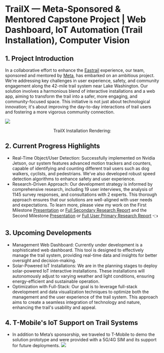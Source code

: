 # TrailX — Meta-Sponsored & Mentored Capstone Project | Web Dashboard, IoT Automation (Trail Installation), Computer Vision

## 1. Project Introduction

In a collaborative effort to enhance the [Eastrail](https://eastrail.org/) experience, our team, sponsored and mentored by [Meta](https://gix.uw.edu/consortium/), has embarked on an ambitious project. We're addressing key challenges in user experience, safety, and community engagement along the 42-mile trail system near Lake Washington. Our solution involves a harmonious blend of interactive installations and a web app, aiming to transform the trail into a safer, more engaging, and community-focused space. This initiative is not just about technological innovation; it's about improving the day-to-day interactions of trail users and fostering a more vigorous community connection.

<kbd><img src="https://assets-global.website-files.com/63f32ff4aaac792cb769cedb/65b7a3ef4be8b819e06a06db_Installation%20Rendering.jpg"/></kbd>
<p style="text-align: center">TrailX Installation Rendering:</p>

## 2. Current Progress Highlights

- Real-Time Object/User Detection: Successfully implemented on Nvidia Jetson, our system features advanced motion trackers and counters, capable of identifying and counting different trail users such as dog walkers, cyclists, and pedestrians. We've also developed robust speed detection algorithms to enhance safety and user experience.
- Research-Driven Approach: Our development strategy is informed by comprehensive research, including 19 user interviews, the analysis of 1145 survey responses, and consultations with 2 experts. This thorough approach ensures that our solutions are well-aligned with user needs and expectations. To learn more, please view my work on the First Milestone [Presentation](https://assets-global.website-files.com/63f32ff4aaac792cb769cedb/65a5b8027eb7ced1f2106267_Milestone%201%20-%20Presentation.pdf) or [Full Secondary Research Report](https://assets-global.website-files.com/63f32ff4aaac792cb769cedb/65a5b77d459da80d6e6dc68e_Milestone%201%20-%20Secondary%20Research%20Report.pdf) and the Second Milestone [Presentation](https://assets-global.website-files.com/63f32ff4aaac792cb769cedb/65a5b77ce9fb3f850b9ac781_Milestone%202%20-%20Presentation%20Deck.pdf) or [Full User Primary Research Report](https://assets-global.website-files.com/63f32ff4aaac792cb769cedb/65a5b8025f707e960711ef35_Milestone%202%20-%20Primary%20Research%20Result.pdf) 👈

## 3. Upcoming Developments

- Management Web Dashboard: Currently under development is a sophisticated web dashboard. This tool is designed to effectively manage the trail system, providing real-time data and insights for better oversight and decision-making.
- Solar-Powered IoT Installations: We are in the planning stages to deploy solar-powered IoT interactive installations. These installations will autonomously adjust to varying weather and light conditions, ensuring energy-efficient and sustainable operation.
- Optimization with Full-Stack: Our goal is to leverage full-stack development and data visualization techniques to optimize both the management and the user experience of the trail system. This approach aims to create a seamless integration of technology and nature, enhancing the trail's usability and appeal.

## 4. T-Mobile's IoT Support on Trail Systems

- In addition to Meta’s sponsorship, we traveled to T-Mobile to demo the solution prototype and were provided with a 5G/4G SIM and its support for future deployments. 
  ‍<kbd><img src="https://assets-global.website-files.com/63f32ff4aaac792af169cee1/65a5ba5aac43d179f211db50_mmexport1702090525144%20(1).jpg"/></kbd>